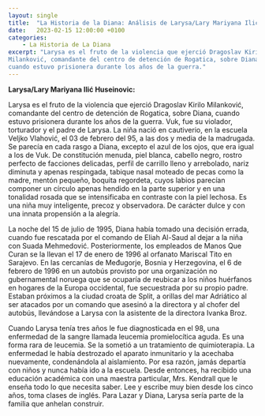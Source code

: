 ```yaml
---
layout: single
title:  "La Historia de la Diana: Análisis de Larysa/Lary Mariyana Ilić Huseinovic"
date:   2023-02-15 12:00:00 +0100
categories: 
    - La Historia de La Diana
excerpt: "Larysa es el fruto de la violencia que ejerció Dragoslav Kirilo
Milanković, comandante del centro de detención de Rogatica, sobre Diana,
cuando estuvo prisionera durante los años de la guerra."
---
```

**Larysa/Lary Mariyana Ilić Huseinovic:**

Larysa es el fruto de la violencia que ejerció Dragoslav Kirilo
Milanković, comandante del centro de detención de Rogatica, sobre Diana,
cuando estuvo prisionera durante los años de la guerra. Vuk, fue su
violador, torturador y el padre de Larysa. La niña nació en cautiverio,
en la escuela Veljko Vlahović, el 03 de febrero del 95, a las dos y
media de la madrugada. Se parecía en cada rasgo a Diana, excepto el azul
de los ojos, que era igual a los de Vuk. De constitución menuda, piel
blanca, cabello negro, rostro perfecto de facciones delicadas, perfil de
carrillo lleno y arrebolado, nariz diminuta y apenas respingada, tabique
nasal moteado de pecas como la madre, mentón pequeño, boquita regordeta,
cuyos labios parecían componer un círculo apenas hendido en la parte
superior y en una tonalidad rosada que se intensificaba en contraste con
la piel lechosa. Es una niña muy inteligente, precoz y observadora. De
carácter dulce y con una innata propensión a la alegría.

La noche del 15 de julio de 1995, Diana había tomado una decisión
errada, cuando fue rescatada por el comando de Eliah Al-Saud al dejar a
la niña con Suada Mehmedović. Posteriormente, los empleados de Manos Que
Curan se la llevan el 17 de enero de 1996 al orfanato Mariscal Tito en
Sarajevo. En las cercanías de Međugorje, Bosnia y Herzegovina, el 6 de
febrero de 1996 en un autobús provisto por una organización no
gubernamental noruega que se ocuparía de reubicar a los niños huérfanos
en hogares de la Europa occidental, fue secuestrada por su propio padre.
Estaban próximos a la ciudad croata de Split, a orillas del mar
Adriático al ser atacados por un comando que asesinó a la directora y al
chofer del autobús, llevándose a Larysa con la asistente de la directora
Ivanka Broz.

Cuando Larysa tenía tres años le fue diagnosticada en el 98, una
enfermedad de la sangre llamada leucemia promielocítica aguda. Es una
forma rara de leucemia. Se la sometió a un tratamiento de quimioterapia.
La enfermedad le había destrozado el aparato inmunitario y la acechaba
nuevamente, condenándola al aislamiento. Por esa razón, jamás departía
con niños y nunca había ido a la escuela. Desde entonces, ha recibido
una educación académica con una maestra particular, Mrs. Kendrall que le
enseña todo lo que necesita saber. Lee y escribe muy bien desde los
cinco años, toma clases de inglés. Para Lazar y Diana, Larysa sería
parte de la familia que anhelan construir.
